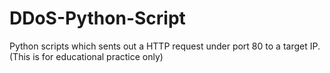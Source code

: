 # DDoS-Python-Script
Python scripts which sents out a HTTP request under port 80 to a target IP. (This is for educational practice only)
